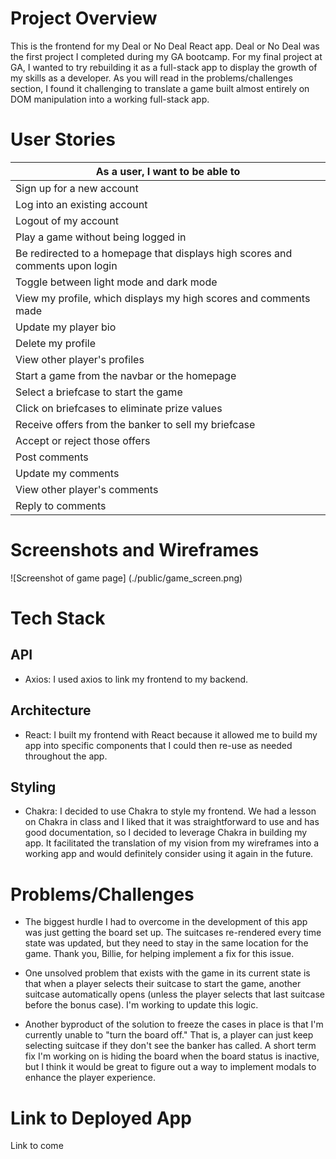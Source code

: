 # Project Overview
This is the frontend for my Deal or No Deal React app. Deal or No Deal was the first project I completed during my GA bootcamp. For my final project at GA, I wanted to try rebuilding it as a full-stack app to display the growth of my skills as a developer. As you will read in the problems/challenges section, I found it challenging to translate a game built almost entirely on DOM manipulation into a working full-stack app.

# User Stories
|As a user, I want to be able to|
|-|
|Sign up for a new account|
|Log into an existing account|
|Logout of my account|
|Play a game without being logged in|
|Be redirected to a homepage that displays high scores and comments upon login|
|Toggle between light mode and dark mode|
|View my profile, which displays my high scores and comments made|
|Update my player bio|
|Delete my profile|
|View other player's profiles|
|Start a game from the navbar or the homepage|
|Select a briefcase to start the game|
|Click on briefcases to eliminate prize values|
|Receive offers from the banker to sell my briefcase|
|Accept or reject those offers|
|Post comments|
|Update my comments|
|View other player's comments|
|Reply to comments|

# Screenshots and Wireframes
![Screenshot of game page] (./public/game_screen.png)


# Tech Stack

## API
- Axios: I used axios to link my frontend to my backend.

## Architecture
- React: I built my frontend with React because it allowed me to build my app into specific components that I could then re-use as needed throughout the app.

## Styling
- Chakra: I decided to use Chakra to style my frontend. We had a lesson on Chakra in class and I liked that it was straightforward to use and has good documentation, so I decided to leverage Chakra in building my app. It facilitated the translation of my vision from my wireframes into a working app and would definitely consider using it again in the future.

# Problems/Challenges
* The biggest hurdle I had to overcome in the development of this app was just getting the board set up. The suitcases re-rendered every time state was updated, but they need to stay in the same location for the game. Thank you, Billie, for helping implement a fix for this issue.

* One unsolved problem that exists with the game in its current state is that when a player selects their suitcase to start the game, another suitcase automatically opens (unless the player selects that last suitcase before the bonus case). I'm working to update this logic.

* Another byproduct of the solution to freeze the cases in place is that I'm currently unable to "turn the board off." That is, a player can just keep selecting suitcase if they don't see the banker has called. A short term fix I'm working on is hiding the board when the board status is inactive, but I think it would be great to figure out a way to implement modals to enhance the player experience.

# Link to Deployed App
Link to come